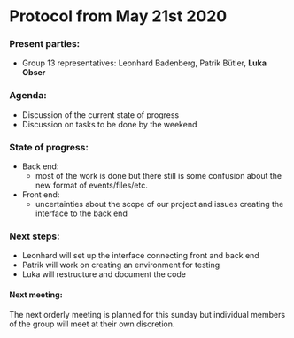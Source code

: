 # Protocol from May 21st 2020

### Present parties:
* Group 13 representatives: Leonhard Badenberg, Patrik Bütler, **Luka Obser**

### Agenda:
* Discussion of the current state of progress
* Discussion on tasks to be done by the weekend

### State of progress:
* Back end:
    * most of the work is done but there still is some confusion about the new format of events/files/etc.
* Front end:
    * uncertainties about the scope of our project and issues creating the interface to the back end

### Next steps:
* Leonhard will set up the interface connecting front and back end
* Patrik will work on creating an environment for testing
* Luka will restructure and document the code 

#### Next meeting:
The next orderly meeting is planned for this sunday but individual members of the group will meet at their own discretion.